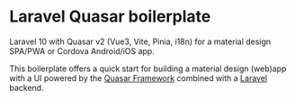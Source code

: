 # Laravel Quasar boilerplate
Laravel 10 with Quasar v2 (Vue3, Vite, Pinia, i18n) for a material design SPA/PWA or Cordova Android/iOS app.

This boilerplate offers a quick start for building a material design (web)app with a UI powered by the [Quasar Framework](https://quasar.dev) combined with a [Laravel](https://laravel.com) backend.
